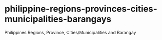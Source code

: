 # philippine-regions-provinces-cities-municipalities-barangays
Philippines Regions, Province, Cities/Municipalities and Barangay
